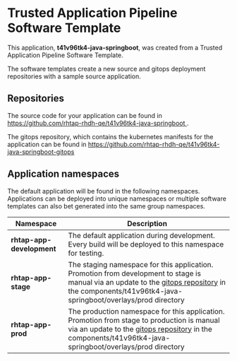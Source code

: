 # Trusted Application Pipeline Software Template

This application, **t41v96tk4-java-springboot**, was created from a Trusted Application Pipeline Software Template.

The software templates create a new source and gitops deployment repositories with a sample source application. 

## Repositories

The source code for your application can be found in [https://github.com/rhtap-rhdh-qe/t41v96tk4-java-springboot ](https://github.com/rhtap-rhdh-qe/t41v96tk4-java-springboot ).
 
The gitops repository, which contains the kubernetes manifests for the application can be found in 
[https://github.com/rhtap-rhdh-qe/t41v96tk4-java-springboot-gitops ](https://github.com/rhtap-rhdh-qe/t41v96tk4-java-springboot-gitops ) 

## Application namespaces 

The default application will be found in the following namespaces. Applications can be deployed into unique namespaces or multiple software templates can also bet generated into the same group namespaces.  

|  Namespace   |  Description   |  
| -------- | -------- |   
| **rhtap-app-development** | The default application during development. Every build will be deployed to this namespace for testing. | 
| **rhtap-app-stage** | The staging namespace for this application. Promotion from development to stage is manual via an update to the [gitops repository](https://github.com/rhtap-rhdh-qe/t41v96tk4-java-springboot-gitops ) in the components/t41v96tk4-java-springboot/overlays/prod directory |  
| **rhtap-app-prod** | The production namespace for this application. Promotion from stage to production is manual via an update to the [gitops repository](https://github.com/rhtap-rhdh-qe/t41v96tk4-java-springboot-gitops ) in the components/t41v96tk4-java-springboot/overlays/prod directory | 